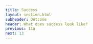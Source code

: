```yaml
---
title: Success
layout: section.html
subheader: Outcome
header: What does success look like?
previous: 11a
next: 13
---
```

